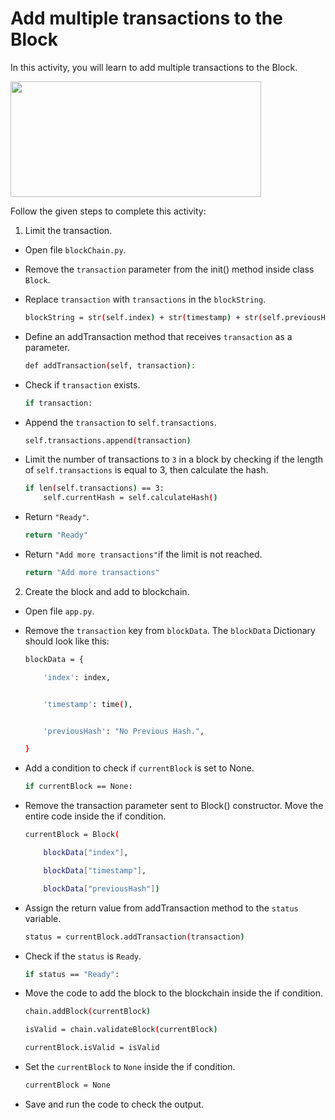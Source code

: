Add multiple transactions to the Block
======================================

In this activity, you will learn to add multiple transactions to the Block.


<img src= "https://s3.amazonaws.com/media-p.slid.es/uploads/1525749/images/10641875/sa3.gif" width = "401" height = "185">


Follow the given steps to complete this activity:


1. Limit the transaction.


* Open file `blockChain.py`.


* Remove the `transaction` parameter from the init() method inside class `Block`.


* Replace `transaction` with `transactions` in the `blockString`.

    ```sh
    blockString = str(self.index) + str(timestamp) + str(self.previousHash) + json.dumps(self.transactions)
    ```


* Define an addTransaction method that receives `transaction` as a parameter.


    ```sh
    def addTransaction(self, transaction):
    ```


* Check if `transaction` exists.

    ```sh
    if transaction:
    ```


* Append the `transaction` to `self.transactions`.

    ```sh
    self.transactions.append(transaction)
    ```


* Limit the number of transactions to `3` in a block by checking if the length of `self.transactions` is equal to 3, then calculate the hash.

    ```sh
    if len(self.transactions) == 3:
 		self.currentHash = self.calculateHash()
    ```


* Return `"Ready"`.

    ```sh
    return "Ready"
    ```


* Return `"Add more transactions"`if the limit is not reached.

    ```sh
    return "Add more transactions"
    ```

2. Create the block and add to blockchain.


* Open file `app.py`.


*  Remove the `transaction` key from `blockData`. The `blockData` Dictionary should look like this:

    ```sh
    blockData = {

        'index': index,


        'timestamp': time(),


        'previousHash': "No Previous Hash.",

    }
    ```


* Add a condition to check if `currentBlock` is set to None.

    ```sh
    if currentBlock == None:
    ```


* Remove the transaction parameter sent to Block() constructor. Move the entire code inside the if condition.

    ```sh
    currentBlock = Block(

        blockData["index"],

        blockData["timestamp"],

        blockData["previousHash"])
    ```


* Assign the return value from addTransaction method to the `status` variable.

    ```sh
    status = currentBlock.addTransaction(transaction)
    ```


* Check if the `status` is `Ready`.

    ```sh
    if status == "Ready":
    ```


* Move the code to add the block to the blockchain inside the if condition.

    ```sh
    chain.addBlock(currentBlock)
    ```

    ```sh
    isValid = chain.validateBlock(currentBlock)
    ```

    ```sh
    currentBlock.isValid = isValid
    ```
           
* Set the `currentBlock` to `None` inside the if condition.


    ```sh
    currentBlock = None
    ```

* Save and run the code to check the output.
